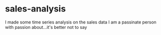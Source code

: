# sales-analysis
I made some time series analysis on the sales data
I am a passinate person with passion about...it's better not to say
